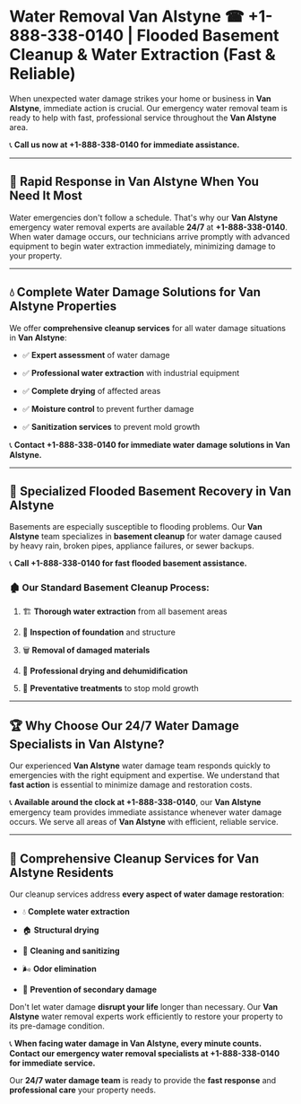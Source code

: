 # Water Removal Van Alstyne ☎ +1-888-338-0140 | Flooded Basement Cleanup & Water Extraction (Fast & Reliable)

When unexpected water damage strikes your home or business in **Van Alstyne**, immediate action is crucial. Our emergency water removal team is ready to help with fast, professional service throughout the **Van Alstyne** area. 

📞 **Call us now at +1-888-338-0140 for immediate assistance.**
---
## 🚀 Rapid Response in Van Alstyne When You Need It Most
Water emergencies don't follow a schedule. That's why our **Van Alstyne** emergency water removal experts are available **24/7** at **+1-888-338-0140**. When water damage occurs, our technicians arrive promptly with advanced equipment to begin water extraction immediately, minimizing damage to your property.
---
## 💧 Complete Water Damage Solutions for Van Alstyne Properties
We offer **comprehensive cleanup services** for all water damage situations in **Van Alstyne**:
- ✅ **Expert assessment** of water damage  
- ✅ **Professional water extraction** with industrial equipment  
- ✅ **Complete drying** of affected areas  
- ✅ **Moisture control** to prevent further damage  
- ✅ **Sanitization services** to prevent mold growth  
📞 **Contact +1-888-338-0140 for immediate water damage solutions in Van Alstyne.**
---
## 🌊 Specialized Flooded Basement Recovery in Van Alstyne
Basements are especially susceptible to flooding problems. Our **Van Alstyne** team specializes in **basement cleanup** for water damage caused by heavy rain, broken pipes, appliance failures, or sewer backups. 
📞 **Call +1-888-338-0140 for fast flooded basement assistance.**
### 🏚️ Our Standard Basement Cleanup Process:
1. 🏗️ **Thorough water extraction** from all basement areas  
2. 🔎 **Inspection of foundation** and structure  
3. 🗑️ **Removal of damaged materials**  
4. 💨 **Professional drying and dehumidification**  
5. 🚫 **Preventative treatments** to stop mold growth  
---
## 🏆 Why Choose Our 24/7 Water Damage Specialists in Van Alstyne?
Our experienced **Van Alstyne** water damage team responds quickly to emergencies with the right equipment and expertise. We understand that **fast action** is essential to minimize damage and restoration costs.
📞 **Available around the clock at +1-888-338-0140**, our **Van Alstyne** emergency team provides immediate assistance whenever water damage occurs. We serve all areas of **Van Alstyne** with efficient, reliable service.
---
## 🧹 Comprehensive Cleanup Services for Van Alstyne Residents
Our cleanup services address **every aspect of water damage restoration**:
- 💧 **Complete water extraction**  
- 🏠 **Structural drying**  
- 🧼 **Cleaning and sanitizing**  
- 🌬️ **Odor elimination**  
- 🚫 **Prevention of secondary damage**  
Don't let water damage **disrupt your life** longer than necessary. Our **Van Alstyne** water removal experts work efficiently to restore your property to its pre-damage condition.
📞 **When facing water damage in Van Alstyne, every minute counts. Contact our emergency water removal specialists at +1-888-338-0140 for immediate service.**
Our **24/7 water damage team** is ready to provide the **fast response** and **professional care** your property needs.
